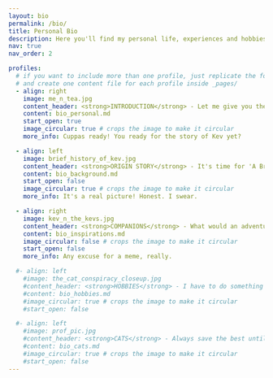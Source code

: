 ```yaml
---
layout: bio
permalink: /bio/
title: Personal Bio
description: Here you'll find my personal life, experiences and hobbies. It's mostly guff, but a journey travelled is a story waiting to be told. Also, it has cat pictures!
nav: true
nav_order: 2

profiles:
  # if you want to include more than one profile, just replicate the following block
  # and create one content file for each profile inside _pages/
  - align: right
    image: me_n_tea.jpg
    content_header: <strong>INTRODUCTION</strong> - Let me give you the overview while I get you a cuppa!
    content: bio_personal.md
    start_open: true
    image_circular: true # crops the image to make it circular
    more_info: Cuppas ready! You ready for the story of Kev yet?

  - align: left
    image: brief_history_of_kev.jpg
    content_header: <strong>ORIGIN STORY</strong> - It's time for 'A Brief History of Kev'! *<em>jazz hands</em>*
    content: bio_background.md
    start_open: false
    image_circular: true # crops the image to make it circular
    more_info: It's a real picture! Honest. I swear.

  - align: right
    image: kev_n_the_kevs.jpg
    content_header: <strong>COMPANIONS</strong> - What would an adventure be without a party?
    content: bio_inspirations.md
    image_circular: false # crops the image to make it circular
    start_open: false
    more_info: Any excuse for a meme, really.

  #- align: left
    #image: the_cat_conspiracy_closeup.jpg
    #content_header: <strong>HOBBIES</strong> - I have to do something <em>other</em> than work, you know! Yes, <em>besides</em> sleeping...
    #content: bio_hobbies.md
    #image_circular: true # crops the image to make it circular
    #start_open: false

  #- align: left
    #image: prof_pic.jpg
    #content_header: <strong>CATS</strong> - Always save the best until last!
    #content: bio_cats.md
    #image_circular: true # crops the image to make it circular
    #start_open: false
---
```

